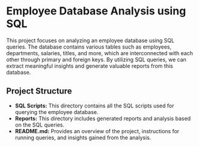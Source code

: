 # Employee Database Analysis using SQL
 
This project focuses on analyzing an employee database using SQL queries. The database contains various tables such as employees, departments, salaries, titles, and more, which are interconnected with each other through primary and foreign keys. By utilizing SQL queries, we can extract meaningful insights and generate valuable reports from this database. 
   
## Project Structure   
  
- **SQL Scripts:** This directory contains all the SQL scripts used for querying the employee database.
- **Reports:** This directory includes generated reports and analysis based on the SQL queries. 
- **README.md:** Provides an overview of the project, instructions for running queries, and insights gained from the analysis.
   
